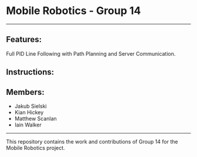 # Mobile Robotics - Group 14  
---
## Features:
Full PID Line Following with Path Planning and Server Communication.


## Instructions:



## Members:
- Jakub Sielski
- Kian Hickey
- Matthew Scanlan
- Iain Walker

---  
This repository contains the work and contributions of Group 14 for the Mobile Robotics project.
